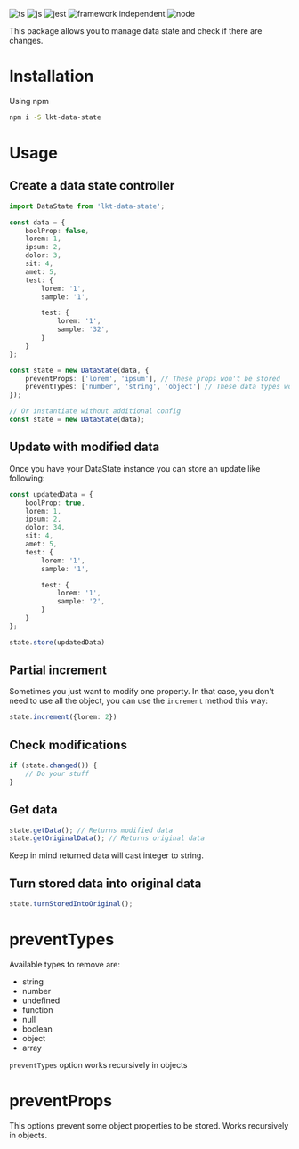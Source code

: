![ts](https://img.shields.io/badge/Typescript-3178c6?style=for-the-badge)
![js](https://img.shields.io/badge/Javascript-f68333?style=for-the-badge)
![jest](https://img.shields.io/badge/Tested%20with%20Jest-15c213?style=for-the-badge)
![framework independent](https://img.shields.io/badge/Framework%20independent-d4d4d4?style=for-the-badge)
![node](https://img.shields.io/badge/dynamic/json?url=https%3A%2F%2Fraw.githubusercontent.com%2Flekrat%2Flkt-data-state%2Fmaster%2Fpackage.json&query=%24.engines.node&style=for-the-badge&label=node&color=026e00)

This package allows you to manage data state and check if there are changes.

# Installation

Using npm

```bash
npm i -S lkt-data-state
```

# Usage

## Create a data state controller

```ts
import DataState from 'lkt-data-state';

const data = {
    boolProp: false,
    lorem: 1,
    ipsum: 2,
    dolor: 3,
    sit: 4,
    amet: 5,
    test: {
        lorem: '1',
        sample: '1',

        test: {
            lorem: '1',
            sample: '32',
        }
    }
};

const state = new DataState(data, {
    preventProps: ['lorem', 'ipsum'], // These props won't be stored
    preventTypes: ['number', 'string', 'object'] // These data types won't be stored
});

// Or instantiate without additional config
const state = new DataState(data);
```

## Update with modified data

Once you have your DataState instance you can store an update like following:

```ts
const updatedData = {
    boolProp: true,
    lorem: 1,
    ipsum: 2,
    dolor: 34,
    sit: 4,
    amet: 5,
    test: {
        lorem: '1',
        sample: '1',

        test: {
            lorem: '1',
            sample: '2',
        }
    }
};

state.store(updatedData)
```

## Partial increment

Sometimes you just want to modify one property. In that case, you don't need to use all the object, you can use the `increment` method this way:

```ts
state.increment({lorem: 2})
```

## Check modifications
```ts
if (state.changed()) {
    // Do your stuff
}
```

## Get data

```ts
state.getData(); // Returns modified data
state.getOriginalData(); // Returns original data
```

Keep in mind returned data will cast integer to string.

## Turn stored data into original data

```ts
state.turnStoredIntoOriginal();
```

# preventTypes

Available types to remove are:
- string
- number
- undefined
- function
- null
- boolean
- object
- array

`preventTypes` option works recursively in objects

# preventProps

This options prevent some object properties to be stored. Works recursively in objects.
